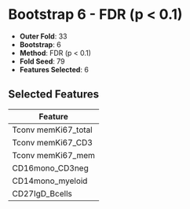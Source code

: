 # Bootstrap 6 - FDR (p < 0.1)

- **Outer Fold**: 33
- **Bootstrap**: 6
- **Method**: FDR (p < 0.1)
- **Fold Seed**: 79
- **Features Selected**: 6

## Selected Features

| Feature |
|---------|
| Tconv memKi67_total |
| Tconv memKi67_CD3 |
| Tconv memKi67_mem |
| CD16mono_CD3neg |
| CD14mono_myeloid |
| CD27IgD_Bcells |
